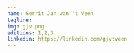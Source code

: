 ```yaml
---
name: Gerrit Jan van 't Veen
tagline:
img: gjv.png
editions: 1,2,3
linkedin: https://linkedin.com/gjvtveen
---
```

